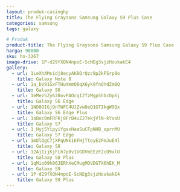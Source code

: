 ```yaml
---
layout: produk-casinghp
title: The Flying Graysons Samsung Galaxy S9 Plus Case
categories: samsung
tags: galaxy

# Produk
product-title: The Flying Graysons Samsung Galaxy S9 Plus Case
harga: 90000
sku: hn-3267
image-drive: 1P-d29fXQN4npoE-ScNEg3sjzHoukakE4
gallery:
  - url: 1LeXhAMsidj8ecyAK8QrQzc9p2kFSrp9o
    title: Galaxy Note 8
  - url: 1a_bV91SxFTHuYmmQ6qX6yk9fnOYdZm8Q
    title: Galaxy S6
  - url: 1eMez5Zy628ovPAOcqIZfzMgp5hbcOp6j
    title: Galaxy S6 Edge
  - url: 1ND8OIGjQnTWFC4UJZvw8eQ1GTIkgW9Qx
    title: Galaxy S6 Edge Plus
  - url: 1oBoc0mFRFKj8FrB4uZJ7ekjVlN-kYxoU
    title: Galaxy S7
  - url: 1_Hyj5YipyiYgsxHaaSuCFpNHB_sprrMU
    title: Galaxy S7 Edge
  - url: 1mDlQgC7jXPqUNk1KFHjTtoyE2FmJuE4l
    title: Galaxy S8
  - url: 12Aj1ijKjFLh7p0v1VGDVmEEzF2cU9xlU
    title: Galaxy S8 Plus
  - url: 1qMio09h06JERhXeCMugMOVDGTX6hEK_M
    title: Galaxy S9
  - url: 1P-d29fXQN4npoE-ScNEg3sjzHoukakE4
    title: Galaxy S9 Plus
---
```

